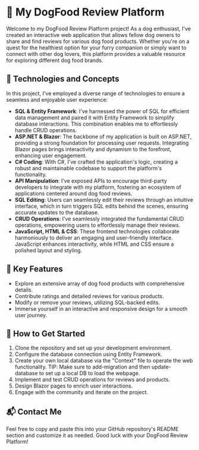 # 🐶 My DogFood Review Platform

Welcome to my DogFood Review Platform project! As a dog enthusiast, I've created an interactive web application that allows fellow dog owners to share and find reviews for various dog food products. Whether you're on a quest for the healthiest option for your furry companion or simply want to connect with other dog lovers, this platform provides a valuable resource for exploring different dog food brands.

## 🔧 Technologies and Concepts

In this project, I've employed a diverse range of technologies to ensure a seamless and enjoyable user experience:

- **SQL & Entity Framework**: I've harnessed the power of SQL for efficient data management and paired it with Entity Framework to simplify database interactions. This combination enables me to effortlessly handle CRUD operations.
- **ASP.NET & Blazor**: The backbone of my application is built on ASP.NET, providing a strong foundation for processing user requests. Integrating Blazor pages brings interactivity and dynamism to the forefront, enhancing user engagement.
- **C# Coding**: With C#, I've crafted the application's logic, creating a robust and maintainable codebase to support the platform's functionality.
- **API Manipulation**: I've exposed APIs to encourage third-party developers to integrate with my platform, fostering an ecosystem of applications centered around dog food reviews.
- **SQL Editing**: Users can seamlessly edit their reviews through an intuitive interface, which in turn triggers SQL edits behind the scenes, ensuring accurate updates to the database.
- **CRUD Operations**: I've seamlessly integrated the fundamental CRUD operations, empowering users to effortlessly manage their reviews.
- **JavaScript, HTML & CSS**: These frontend technologies collaborate harmoniously to deliver an engaging and user-friendly interface. JavaScript enhances interactivity, while HTML and CSS ensure a polished layout and styling.

## 🌟 Key Features

- Explore an extensive array of dog food products with comprehensive details.
- Contribute ratings and detailed reviews for various products.
- Modify or remove your reviews, utilizing SQL-backed edits.
- Immerse yourself in an interactive and responsive design for a smooth user journey.

## 📝 How to Get Started

1. Clone the repository and set up your development environment.
2. Configure the database connection using Entity Framework.
3. Create your own local database via the "Context" file to operate the web functionality. TIP: Make sure to add-migration and then update-database to set up a local DB to load the webpage.
4. Implement and test CRUD operations for reviews and products.
5. Design Blazor pages to enrich user interactions.
6. Engage with the community and iterate on the project.

## 📬 Contact Me


Feel free to copy and paste this into your GitHub repository's README section and customize it as needed. Good luck with your DogFood Review Platform!

